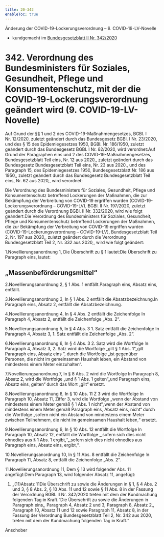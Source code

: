 ```yaml
---
title: 20-342
enableToc: true
---
```


Änderung der COVID-19-Lockerungsverordnung – 9. COVID-19-LV-Novelle

* kundgemacht im [Bundesgesetzblatt II Nr. 342/2020](https://www.ris.bka.gv.at/eli/bgbl/II/2020/342)

342\. Verordnung des Bundesministers für Soziales, Gesundheit, Pflege und Konsumentenschutz, mit der die COVID-19-Lockerungsverordnung geändert wird (9. COVID-19-LV-Novelle)
=============================================================================================================================================================================

Auf Grund der §§ 1 und 2 des COVID-19-Maßnahmengesetzes, BGBl. I Nr. 12/2020, zuletzt geändert durch das Bundesgesetz BGBl. I Nr. 23/2020, und des § 15 des Epidemiegesetzes 1950, BGBl. Nr. 186/1950, zuletzt geändert durch das Bundesgesetz BGBl. I Nr. 62/2020, wird verordnet:Auf Grund der Paragraphen eins und 2 des COVID-19-Maßnahmengesetzes, Bundesgesetzblatt Teil eins, Nr. 12 aus 2020,, zuletzt geändert durch das Bundesgesetz Bundesgesetzblatt Teil eins, Nr. 23 aus 2020,, und des Paragraph 15, des Epidemiegesetzes 1950, Bundesgesetzblatt Nr. 186 aus 1950,, zuletzt geändert durch das Bundesgesetz Bundesgesetzblatt Teil eins, Nr. 62 aus 2020,, wird verordnet:

Die Verordnung des Bundesministers für Soziales, Gesundheit, Pflege und Konsumentenschutz betreffend Lockerungen der Maßnahmen, die zur Bekämpfung der Verbreitung von COVID-19 ergriffen wurden (COVID-19-Lockerungsverordnung – COVID-19-LV), BGBl. II Nr. 197/2020, zuletzt geändert durch die Verordnung BGBl. II Nr. 332/2020, wird wie folgt geändert:Die Verordnung des Bundesministers für Soziales, Gesundheit, Pflege und Konsumentenschutz betreffend Lockerungen der Maßnahmen, die zur Bekämpfung der Verbreitung von COVID-19 ergriffen wurden (COVID-19-Lockerungsverordnung – COVID-19-LV), Bundesgesetzblatt Teil 2, Nr. 197 aus 2020,, zuletzt geändert durch die Verordnung Bundesgesetzblatt Teil 2, Nr. 332 aus 2020,, wird wie folgt geändert:

1.Novellierungsanordnung 1, Die Überschrift zu § 1 lautet:Die Überschrift zu Paragraph eins, lautet:

„Massenbeförderungsmittel“
--------------------------

2.Novellierungsanordnung 2, § 1 Abs. 1 entfällt.Paragraph eins, Absatz eins, entfällt.

3.Novellierungsanordnung 3, In § 1 Abs. 2 entfällt die Absatzbezeichnung.In Paragraph eins, Absatz 2, entfällt die Absatzbezeichnung.

4.Novellierungsanordnung 4, In § 4 Abs. 2 entfällt die Zeichenfolge In Paragraph 4, Absatz 2, entfällt die Zeichenfolge „Abs. 2“.

5.Novellierungsanordnung 5, In § 4 Abs. 3 1. Satz entfällt die Zeichenfolge In Paragraph 4, Absatz 3, 1. Satz entfällt die Zeichenfolge „Abs. 2“.

6.Novellierungsanordnung 6, In § 4 Abs. 3 2. Satz wird die Wortfolge In Paragraph 4, Absatz 3, 2. Satz wird die Wortfolge „gilt § 1 Abs. 1“„gilt Paragraph eins, Absatz eins “, durch die Wortfolge „ist gegenüber Personen, die nicht im gemeinsamen Haushalt leben, ein Abstand von mindestens einem Meter einzuhalten“.

7.Novellierungsanordnung 7, In § 8 Abs. 2 wird die Wortfolge In Paragraph 8, Absatz 2, wird die Wortfolge „und § 1 Abs. 1 gelten“„und Paragraph eins, Absatz eins, gelten“ durch das Wort „gilt“ ersetzt.

8.Novellierungsanordnung 8, In § 10 Abs. 11 Z 3 wird die Wortfolge In Paragraph 10, Absatz 11, Ziffer 3, wird die Wortfolge „wenn der Abstand von mindestens einem Meter gemäß § 1 Abs. 1 nicht“„wenn der Abstand von mindestens einem Meter gemäß Paragraph eins, Absatz eins, nicht“ durch die Wortfolge „sofern nicht ein Abstand von mindestens einem Meter zwischen Teilnehmern, die nicht im gemeinsamen Haushalt leben,“ ersetzt.

9.Novellierungsanordnung 9, In § 10 Abs. 12 entfällt die Wortfolge In Paragraph 10, Absatz 12, entfällt die Wortfolge „,sofern sich dies nicht ohnedies aus § 1 Abs. 1 ergibt,“„,sofern sich dies nicht ohnedies aus Paragraph eins, Absatz eins, ergibt,“.

10.Novellierungsanordnung 10, In § 11 Abs. 8 entfällt die Zeichenfolge In Paragraph 11, Absatz 8, entfällt die Zeichenfolge „Abs. 2“.

11.Novellierungsanordnung 11, Dem § 13 wird folgender Abs. 11 angefügt:Dem Paragraph 13, wird folgender Absatz 11, angefügt:

1.  „(11)Absatz 11Die Überschrift zu sowie die Änderungen in § 1, § 4 Abs. 2 und 3, § 8 Abs. 2, § 10 Abs. 11 und 12 sowie § 11 Abs. 8 in der Fassung der Verordnung BGBl. II Nr. 342/2020 treten mit dem der Kundmachung folgenden Tag in Kraft.“Die Überschrift zu sowie die Änderungen in Paragraph eins,, Paragraph 4, Absatz 2 und 3, Paragraph 8, Absatz 2,, Paragraph 10, Absatz 11 und 12 sowie Paragraph 11, Absatz 8, in der Fassung der Verordnung Bundesgesetzblatt Teil 2, Nr. 342 aus 2020, treten mit dem der Kundmachung folgenden Tag in Kraft.“
    

Anschober
